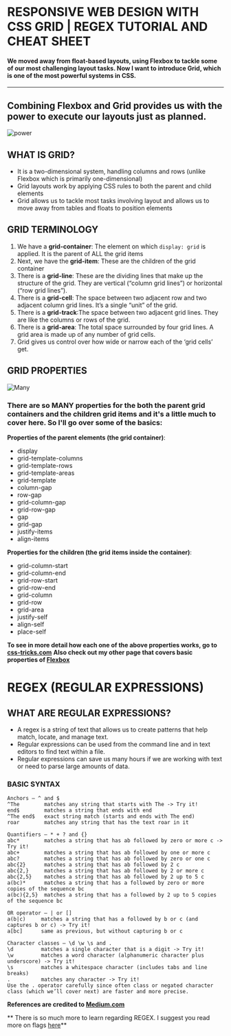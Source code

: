 # RESPONSIVE WEB DESIGN WITH CSS GRID | REGEX TUTORIAL AND CHEAT SHEET
#### We moved away from float-based layouts, using Flexbox to tackle some of our most challenging layout tasks. Now I want to introduce Grid, which is one of the most powerful systems in CSS.
----------
## Combining Flexbox and Grid provides us with the power to execute our layouts just as planned.

![power](https://media.giphy.com/media/B6Jr28VwfxUFa/giphy.gif)

## WHAT IS GRID?

* It is a two-dimensional system, handling columns and rows (unlike Flexbox which is primarily one-dimensional)
* Grid layouts work by applying CSS rules to both the parent and child elements
* Grid allows us to tackle most tasks involving layout and allows us to move away from tables and floats to position elements

## GRID TERMINOLOGY

1. We have a **grid-container**: The element on which `display: grid` is applied. It is the parent of ALL the grid items
2. Next, we have the **grid-item**: These are the children of the grid container
3. There is a **grid-line**: These are the dividing lines that make up the structure of the grid. They are vertical (“column grid lines”) or horizontal (“row grid lines”).
4. There is a **grid-cell**: The space between two adjacent row and two adjacent column grid lines. It’s a single “unit” of the grid.
5.  There is a **grid-track**:The space between two adjacent grid lines. They are like the columns or rows of the grid. 
6. There is a **grid-area**: The total space surrounded by four grid lines. A grid area is made up of any number of grid cells. 
7. Grid gives us control over how wide or narrow each of the ‘grid cells’ get. 

## GRID PROPERTIES

![Many](https://media.giphy.com/media/U2MJe73aFlhMElLNnn/giphy.gif)
### There are so MANY properties for the both the parent grid containers and the children grid items and it's a little much to cover here. So I'll go over some of the basics:

**Properties of the parent elements (the grid container)**:
* display
* grid-template-columns
* grid-template-rows
* grid-template-areas
* grid-template
* column-gap
* row-gap
* grid-column-gap
* grid-row-gap
* gap
* grid-gap
* justify-items
* align-items

**Properties for the children (the grid items inside the container)**:
* grid-column-start
* grid-column-end
* grid-row-start
* grid-row-end
* grid-column
* grid-row
* grid-area
* justify-self
* align-self
* place-self

**To see in more detail how each one of the above properties works, go to [css-tricks.com](https://css-tricks.com/snippets/css/complete-guide-grid/)**
**Also check out my other page that covers basic properties of [Flexbox](https://rivad2.github.io/reading-notes/301/class-03.html)**

# REGEX (REGULAR EXPRESSIONS)
## WHAT ARE REGULAR EXPRESSIONS?

* A regex is a string of text that allows us to create patterns that help match, locate, and manage text. 
* Regular expressions can be used from the command line and in text editors to find text within a file.
* Regular expressions can save us many hours if we are working with text or need to parse large amounts of data.

### BASIC SYNTAX

```
Anchors — ^ and $
^The        matches any string that starts with The -> Try it!
end$        matches a string that ends with end
^The end$   exact string match (starts and ends with The end)
roar        matches any string that has the text roar in it
```

```
Quantifiers — * + ? and {}
abc*        matches a string that has ab followed by zero or more c -> Try it!
abc+        matches a string that has ab followed by one or more c
abc?        matches a string that has ab followed by zero or one c
abc{2}      matches a string that has ab followed by 2 c
abc{2,}     matches a string that has ab followed by 2 or more c
abc{2,5}    matches a string that has ab followed by 2 up to 5 c
a(bc)*      matches a string that has a followed by zero or more copies of the sequence bc
a(bc){2,5}  matches a string that has a followed by 2 up to 5 copies of the sequence bc
```

```
OR operator — | or []
a(b|c)     matches a string that has a followed by b or c (and captures b or c) -> Try it!
a[bc]      same as previous, but without capturing b or c
```
```
Character classes — \d \w \s and .
\d         matches a single character that is a digit -> Try it!
\w         matches a word character (alphanumeric character plus underscore) -> Try it!
\s         matches a whitespace character (includes tabs and line breaks)
.          matches any character -> Try it!
Use the . operator carefully since often class or negated character class (which we’ll cover next) are faster and more precise.
```

**References are credited to [Medium.com](https://medium.com/factory-mind/regex-tutorial-a-simple-cheatsheet-by-examples-649dc1c3f285)**

** There is so much more to learn regarding REGEX. I suggest you read more on flags [here](https://www.codeguage.com/courses/regexp/flags)**